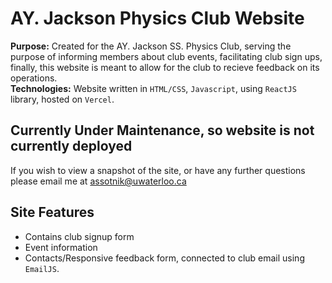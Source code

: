 # AY. Jackson Physics Club Website

**Purpose:** Created for the AY. Jackson SS. Physics Club, serving the purpose of informing members about club events, facilitating club sign ups, finally, this website is meant to allow for the club to recieve feedback on its operations.\
**Technologies:** Website written in `HTML/CSS`, `Javascript`, using `ReactJS` library, hosted on `Vercel`.

## **Currently Under Maintenance, so website is not currently deployed**

If you wish to view a snapshot of the site, or have any further questions please email me at assotnik@uwaterloo.ca

## Site Features

- Contains club signup form
- Event information
- Contacts/Responsive feedback form, connected to club email using `EmailJS`.
